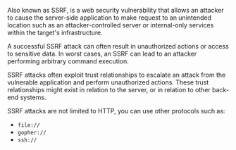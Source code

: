 Also known as SSRF, is a web security vulnerability that allows an attacker to cause the server-side application to make request to an unintended location such as an attacker-controlled server or internal-only services within the target's infrastructure.

A successful SSRF attack can often result in unauthorized actions or access to sensitive data. In worst cases, an SSRF can lead to an attacker performing arbitrary command execution.

SSRF attacks often exploit trust relationships to escalate an attack from the vulnerable application and perform unauthorized actions. These trust relationships might exist in relation to the server, or in relation to other back-end systems.

SSRF attacks are not limited to HTTP, you can use other protocols such as:
- `file://`
- `gopher://`
- `ssh://`